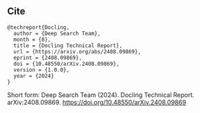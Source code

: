 ## Cite 

```
@techreport{Docling,
  author = {Deep Search Team},
  month = {8},
  title = {Docling Technical Report},
  url = {https://arxiv.org/abs/2408.09869},
  eprint = {2408.09869},
  doi = {10.48550/arXiv.2408.09869},
  version = {1.0.0},
  year = {2024}
}
```

Short form: Deep Search Team (2024). Docling Technical Report. arXiv:2408.09869. https://doi.org/10.48550/arXiv.2408.09869
